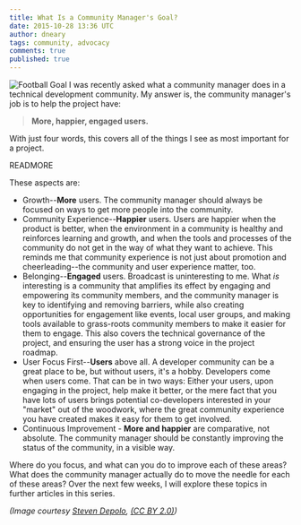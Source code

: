 ```yaml
---
title: What Is a Community Manager's Goal?
date: 2015-10-28 13:36 UTC
author: dneary
tags: community, advocacy
comments: true
published: true
---
```

![Football Goal](blog/goal.jpg) I was recently asked what a community manager does in a technical development community. My answer is, the community manager's job is to  help the project have:

> **More, happier, engaged users.**

With just four words, this covers all of the things I see as most important for a project.

READMORE

These aspects are:

* Growth--**More** users. The community manager should always be focused on ways to get more people into the community.
* Community Experience--**Happier** users. Users are happier when the product is better, when the environment in a community is healthy and  reinforces learning and growth, and when the tools and processes of the community do not get in the way of what they want to achieve. This  reminds me that community experience is not just about promotion and  cheerleading--the community and user experience matter, too.
* Belonging--**Engaged** users. Broadcast is uninteresting to me. What *is* interesting is a community that amplifies its effect by engaging and empowering its community members, and the community manager is key to identifying and removing barriers, while also creating opportunities for engagement like events, local user groups, and making tools available to grass-roots community members to make it easier for them to engage. This also covers the technical governance of the project, and ensuring the user has a strong voice in the project roadmap.
* User Focus First--**Users** above all. A developer community can be a great place to be, but without users, it's a hobby. Developers come when users come. That can be in two ways: Either your users, upon engaging in the project, help make it better, or the mere fact that you have lots of users brings potential co-developers interested in your "market" out of the woodwork, where the great community experience you have created makes it easy for them to get involved.
* Continuous Improvement - **More and happier** are comparative, not absolute. The community manager should be constantly improving the status of the community, in a visible way.

Where do you focus, and what can you do to improve each of these areas? What does the community manager actually do to move the needle for each of these areas? Over the next few weeks, I will explore these topics in further articles in this series.

*(Image courtesy [Steven Depolo](https://www.flickr.com/photos/stevendepolo/), [(CC BY 2.0)](https://creativecommons.org/licenses/by/2.0/))*
